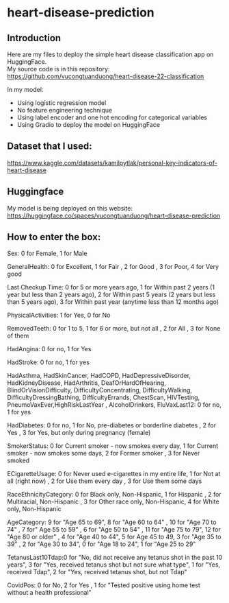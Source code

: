 # heart-disease-prediction

## Introduction
Here are my files to deploy the simple heart disease classification app on HuggingFace.\
My source code is in this repository: https://github.com/vucongtuanduong/heart-disease-22-classification

In my model:
- Using logistic regression model
- No feature engineering technique
- Using label encoder and one hot encoding for categorical variables
- Using Gradio to deploy the model on HuggingFace

## Dataset that I used:
https://www.kaggle.com/datasets/kamilpytlak/personal-key-indicators-of-heart-disease

## Huggingface
My model is being deployed on this website: https://huggingface.co/spaces/vucongtuanduong/heart-disease-prediction

## How to enter the box:
Sex: 0 for Female, 1 for Male

GeneralHealth: 0 for Excellent, 1 for Fair , 2 for Good , 3 for Poor, 4 for Very good

Last Checkup Time: 0 for 5 or more years ago, 1 for Within past 2 years (1 year but less than 2 years ago), 2 for Within past 5 years (2 years but less than 5 years ago), 3 for Within past year (anytime less than 12 months ago)

PhysicalActivities: 1 for Yes, 0 for No

RemovedTeeth: 0 for 1 to 5, 1 for 6 or more, but not all , 2 for All , 3 for None of them

HadAngina: 0 for no, 1 for Yes

HadStroke: 0 for no, 1 for yes

HadAsthma, HadSkinCancer, HadCOPD, HadDepressiveDisorder, HadKidneyDisease, HadArthritis, DeafOrHardOfHearing, BlindOrVisionDifficulty, DifficultyConcentrating, DifficultyWalking, DifficultyDressingBathing, DifficultyErrands, ChestScan, HIVTesting, PneumoVaxEver,HighRiskLastYear , AlcoholDrinkers, FluVaxLast12: 0 for no, 1 for yes

HadDiabetes: 0 for no, 1 for No, pre-diabetes or borderline diabetes , 2 for Yes , 3 for Yes, but only during pregnancy (female)

SmokerStatus: 0 for Current smoker - now smokes every day, 1 for Current smoker - now smokes some days, 2 for Former smoker , 3 for Never smoked

ECigaretteUsage: 0 for Never used e-cigarettes in my entire life, 1 for Not at all (right now) , 2 for Use them every day , 3 for Use them some days

RaceEthnicityCategory: 0 for Black only, Non-Hispanic, 1 for Hispanic , 2 for Multiracial, Non-Hispanic , 3 for Other race only, Non-Hispanic, 4 for White only, Non-Hispanic

AgeCategory: 9 for "Age 65 to 69", 8 for "Age 60 to 64" , 10 for "Age 70 to 74" , 7 for" Age 55 to 59" , 6 for "Age 50 to 54" , 11 for "Age 75 to 79", 12 for "Age 80 or older" , 4 for "Age 40 to 44", 5 for Age 45 to 49, 3 for "Age 35 to 39" , 2 for  "Age 30 to 34", 0 for "Age 18 to 24", 1 for "Age 25 to 29"

TetanusLast10Tdap:0 for "No, did not receive any tetanus shot in the past 10 years", 3 for "Yes, received tetanus shot but not sure what type", 1 for "Yes, received Tdap", 2 for  "Yes, received tetanus shot, but not Tdap"

CovidPos: 0 for No, 2 for Yes , 1 for "Tested positive using home test without a health professional"

